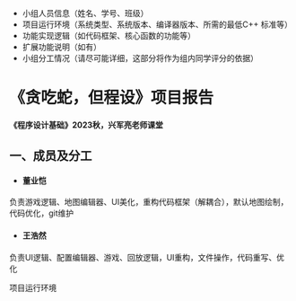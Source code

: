 - 小组人员信息（姓名、学号、班级）
- 项目运行环境（系统类型、系统版本、编译器版本、所需的最低C++ 标准等）
- 功能实现逻辑（如代码框架、核心函数的功能等）
- 扩展功能说明（如有）
- 小组分工情况（请尽可能详细，这部分将作为组内同学评分的依据）



# 《贪吃蛇，但程设》项目报告

#### 《程序设计基础》2023秋，兴军亮老师课堂

## 一、成员及分工

- #### 董业恺

​		负责游戏逻辑、地图编辑器、UI美化，重构代码框架（解耦合），默认地图绘制，代码优化，git维护

- #### 王浩然

​		负责UI逻辑、配置编辑器、游戏、回放逻辑，UI重构，文件操作，代码重写、优化

项目运行环境